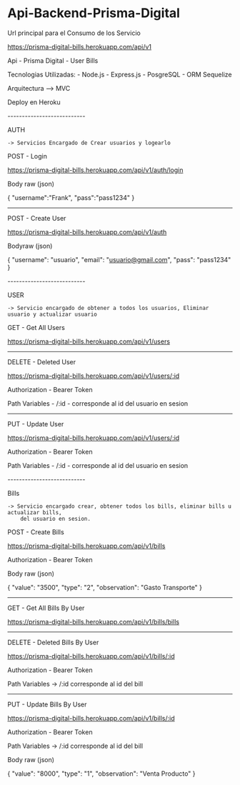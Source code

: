 # Api-Backend-Prisma-Digital

Url principal para el Consumo de los Servicio

https://prisma-digital-bills.herokuapp.com/api/v1

Api - Prisma Digital - User Bills

Tecnologias Utilizadas: - Node.js - Express.js - PosgreSQL - ORM Sequelize 

Arquitectura --> MVC

Deploy en Heroku

_-_-_-_-_-_-_-_-_-_-_-_-_-_-_-_-_-_-_-_-_-_-_-_-_-_-_-_

AUTH

    -> Servicios Encargado de Crear usuarios y logearlo

POST - Login

https://prisma-digital-bills.herokuapp.com/api/v1/auth/login

Body raw (json)

{
"username":"Frank",
"pass":"pass1234"
}

---

POST - Create User

https://prisma-digital-bills.herokuapp.com/api/v1/auth

Bodyraw (json)

{
"username": "usuario",
"email": "usuario@gmail.com",
"pass": "pass1234"
}

_-_-_-_-_-_-_-_-_-_-_-_-_-_-_-_-_-_-_-_-_-_-_-_-_-_-_-_

USER

    -> Servicio encargado de obtener a todos los usuarios, Eliminar usuario y actualizar usuario

GET - Get All Users

https://prisma-digital-bills.herokuapp.com/api/v1/users

---

DELETE - Deleted User

https://prisma-digital-bills.herokuapp.com/api/v1/users/:id

Authorization - Bearer Token

Path Variables - /:id - corresponde al id del usuario en sesion

---

PUT - Update User

https://prisma-digital-bills.herokuapp.com/api/v1/users/:id

Authorization - Bearer Token

Path Variables - /:id - corresponde al id del usuario en sesion

_-_-_-_-_-_-_-_-_-_-_-_-_-_-_-_-_-_-_-_-_-_-_-_-_-_-_-_

Bills

    -> Servicio encargado crear, obtener todos los bills, eliminar bills u actualizar bills,
        del usuario en sesion.

POST - Create Bills

https://prisma-digital-bills.herokuapp.com/api/v1/bills

Authorization - Bearer Token

Body raw (json)

{
"value": "3500",
"type": "2",
"observation": "Gasto Transporte"
}

---

GET - Get All Bills By User

https://prisma-digital-bills.herokuapp.com/api/v1/bills/bills

---

DELETE - Deleted Bills By User

https://prisma-digital-bills.herokuapp.com/api/v1/bills/:id

Authorization - Bearer Token

Path Variables -> /:id corresponde al id del bill

---

PUT - Update Bills By User

https://prisma-digital-bills.herokuapp.com/api/v1/bills/:id

Authorization - Bearer Token

Path Variables -> /:id corresponde al id del bill

Body raw (json)

{
"value": "8000",
"type": "1",
"observation": "Venta Producto"
}
